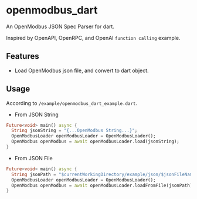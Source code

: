 # openmodbus_dart
An OpenModbus JSON Spec Parser for dart.

Inspired by OpenAPI, OpenRPC, and OpenAI `function calling` example.

## Features

- Load OpenModbus json file, and convert to dart object.

## Usage

According to `/example/openmodbus_dart_example.dart`.

- From JSON String
```dart
Future<void> main() async {
  String jsonString = "{...OpenModbus String...}";
  OpenModbusLoader openModbusLoader = OpenModbusLoader();
  OpenModbus openModbus = await openModbusLoader.load(jsonString);
}
```
- From JSON File
```dart
Future<void> main() async {
  String jsonPath = "$currentWorkingDirectory/example/json/$jsonFileName";
  OpenModbusLoader openModbusLoader = OpenModbusLoader();
  OpenModbus openModbus = await openModbusLoader.loadFromFile(jsonPath); 
}
```